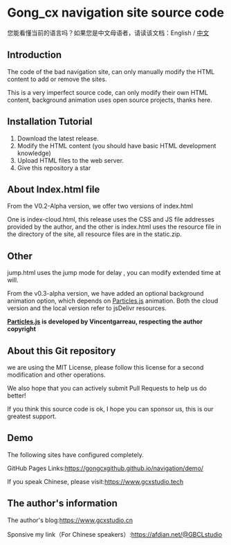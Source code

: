# Gong_cx navigation site source code

您能看懂当前的语言吗？如果您是中文母语者，请读该文档：English / [中文](https://github.com/Gongcxgithub/navigation/blob/master/README.md)

## Introduction

The code of the bad navigation site, can only manually modify the HTML content to add or remove the sites.

This is a very imperfect source code, can only modify their own HTML content, background animation uses open source projects, thanks here.

## Installation Tutorial
1. Download the latest release.
2. Modify the HTML content (you should have basic HTML development knowledge)
3. Upload HTML files to the web server.
4. Give this repository a star

## About Index.html file

From the V0.2-Alpha version, we offer two versions of index.html

One is index-cloud.html, this release uses the CSS and JS file addresses provided by the author, and the other is index.html uses the resource file in the directory of the site, all resource files are in the static.zip.

## Other

jump.html uses the jump mode for delay , you can modify extended time at will.

From the v0.3-alpha version, we have added an optional background animation option, which depends on [Particles.js](https://github.com/VincentGarreau/particles.js) animation. Both the cloud version and the local version refer to jsDelivr resources.

**[Particles.js](https://github.com/VincentGarreau/particles.js) is developed by Vincentgarreau, respecting the author copyright**

## About this Git repository

we are using the MIT License, please follow this license for a second modification and other operations.

We also hope that you can actively submit Pull Requests to help us do better!

If you think this source code is ok, I hope you can sponsor us, this is our greatest support.

## Demo

The following sites have configured completely.

GitHub Pages Links:https://gongcxgithub.github.io/navigation/demo/

If you speak Chinese, please visit:https://www.gcxstudio.tech

## The author's information

The author's blog:https://www.gcxstudio.cn

Sponsive my link（For Chinese speakers）:https://afdian.net/@GBCLstudio
